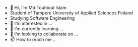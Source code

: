 - 👋 Hi, I’m Md Touhidul Islam
- Student of Tampere University of Applied Sciences,Finland
- Studying Software Engineering
- 👀 I’m interested in ...
- 🌱 I’m currently learning ...
- 💞️ I’m looking to collaborate on ...
- 📫 How to reach me ...

<!---
Asabenah/Asabenah is a ✨ special ✨ repository because its `README.md` (this file) appears on your GitHub profile.
You can click the Preview link to take a look at your changes.
--->
